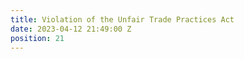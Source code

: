 ```yaml
---
title: Violation of the Unfair Trade Practices Act
date: 2023-04-12 21:49:00 Z
position: 21
---
```


